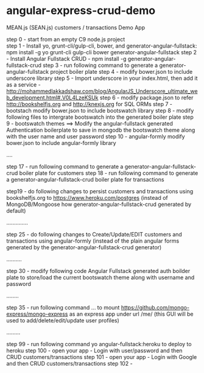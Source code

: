 # angular-express-crud-demo
MEAN.js (SEAN.js) customers / transactions Demo App

step 0 - start from an empty C9 node.js project  
step 1 - Install yo, grunt-cli/gulp-cli, bower, and generator-angular-fullstack: npm install -g yo grunt-cli gulp-cli bower generator-angular-fullstack
step 2 - Install Angular Fullstack CRUD - npm install -g generator-angular-fullstack-crud
step 3 - run following command to generate a generator-angular-fullstack project boiler plate
step 4 - modify bower.json to include underscore library 
step 5 - Import underscore in your index.html, then add it as a service - http://mohammedlakkadshaw.com/blog/AngularJS_Underscore_ultimate_web_development.html#.V0L4LzeKSUk
step 6 - modify package.json to refer http://bookshelfjs.org and http://knexjs.org for SQL ORMs
step 7 - bootstach modify bower.json to include bootswatch library 
step 8 - modify following files to intergrate bootswatch into the generated boiler plate
step 9 - bootswatch themes ==> Modify the angular-fullstack generated Authentication boilerplate to save in mongodb the bootswatch theme along with the user name and user password
step 10 - angular-formly modify bower.json to include angular-formly library 

....


step 17 - run following command to generate a generator-angular-fullstack-crud boiler plate for customers
step 18 - run following command to generate a generator-angular-fullstack-crud boiler plate for transactions

step19 - do following changes to persist customers and transactions using bookshelfjs.org to https://www.heroku.com/postgres (instead of MongoDB/Mongoose how generator-angular-fullstack-crud 
generated by default)

..............

step 25 - do following changes to Create/Update/EDIT customers and transactions using angular-formly (instead of the plain angular forms generated by the generator-angular-fullstack-crud generator)

..........

step 30 - modify following code Angular Fullstack generated auth boilder plate to store/load the current bootswatch theme along with username and password

........




step 35 - run following command ... to mount https://github.com/mongo-express/mongo-express as an express app under url /me/ (this GUI will be used to add/delete/edit/update user profiles)


.........


step 99 - run following command yo angular-fullstack:heroku to deploy to heroku
step 100 - open your app - Login with user/password and then CRUD customers/transactions
step 101 - open your app - Login with Google and then CRUD customers/transactions
step 102 - 

